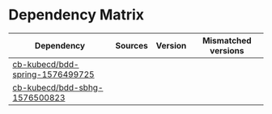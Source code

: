 # Dependency Matrix

Dependency | Sources | Version | Mismatched versions
---------- | ------- | ------- | -------------------
[cb-kubecd/bdd-spring-1576499725](https://github.com/cb-kubecd/bdd-spring-1576499725.git) |  | []() | 
[cb-kubecd/bdd-sbhg-1576500823](https://github.com/cb-kubecd/bdd-sbhg-1576500823.git) |  | []() | 
